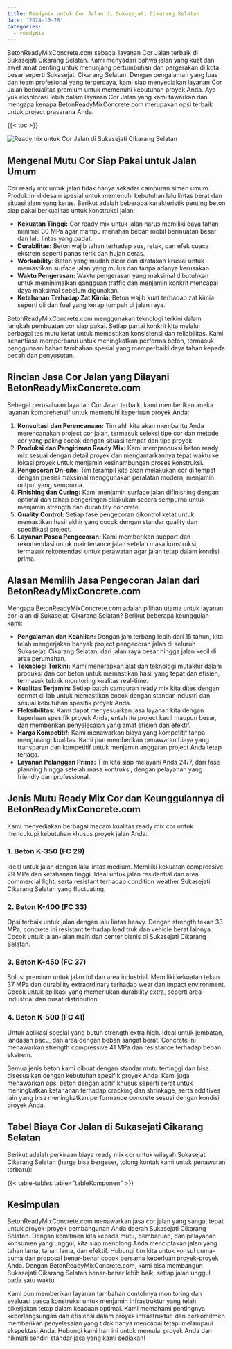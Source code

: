 ```yaml
---
title: Readymix untuk Cor Jalan di Sukasejati Cikarang Selatan
date: '2024-10-28'
categories:
  - readymix
---
```


BetonReadyMixConcrete.com sebagai layanan Cor Jalan terbaik di Sukasejati Cikarang Selatan. Kami menyadari bahwa jalan yang kuat dan awet amat penting untuk menunjang pertumbuhan dan pergerakan di kota besar seperti Sukasejati Cikarang Selatan. Dengan pengalaman yang luas dan team profesional yang terpercaya, kami siap menyediakan layanan Cor Jalan berkualitas premium untuk memenuhi kebutuhan proyek Anda. Ayo yuk eksplorasi lebih dalam layanan Cor Jalan yang kami tawarkan dan mengapa kenapa BetonReadyMixConcrete.com merupakan opsi terbaik untuk project prasarana Anda.

{{< toc >}}

![Readymix untuk Cor Jalan di Sukasejati Cikarang Selatan](https://betoncor8.github.io/cor/harga-beton-readymix-concrete%20(30).png)

## Mengenal Mutu Cor Siap Pakai untuk Jalan Umum

Cor ready mix untuk jalan tidak hanya sekadar campuran simen umum. Produk ini didesain spesial untuk memenuhi kebutuhan lalu lintas berat dan situasi alam yang keras. Berikut adalah beberapa karakteristik penting beton siap pakai berkualitas untuk konstruksi jalan:

- **Kekuatan Tinggi:** Cor ready mix untuk jalan harus memiliki daya tahan minimal 30 MPa agar mampu menahan beban mobil bermuatan besar dan lalu lintas yang padat.
- **Durabilitas:** Beton wajib tahan terhadap aus, retak, dan efek cuaca ekstrem seperti panas terik dan hujan deras.
- **Workability:** Beton yang mudah dicor dan diratakan krusial untuk memastikan surface jalan yang mulus dan tanpa adanya kerusakan.
- **Waktu Pengerasan:** Waktu pengerasan yang maksimal dibutuhkan untuk meminimalkan gangguan traffic dan menjamin konkrit mencapai daya maksimal sebelum digunakan.
- **Ketahanan Terhadap Zat Kimia:** Beton wajib kuat terhadap zat kimia seperti oli dan fuel yang kerap tumpah di jalan raya.

BetonReadyMixConcrete.com menggunakan teknologi terkini dalam langkah pembuatan cor siap pakai. Setiap partai konkrit kita melalui berbagai tes mutu ketat untuk memastikan konsistensi dan reliabilitas. Kami senantiasa memperbarui untuk meningkatkan performa beton, termasuk penggunaan bahan tambahan spesial yang memperbaiki daya tahan kepada pecah dan penyusutan.

## Rincian Jasa Cor Jalan yang Dilayani BetonReadyMixConcrete.com

Sebagai perusahaan layanan Cor Jalan terbaik, kami memberikan aneka layanan komprehensif untuk memenuhi keperluan proyek Anda:

1. **Konsultasi dan Perencanaan:** Tim ahli kita akan membantu Anda merencanakan project cor jalan, termasuk seleksi tipe cor dan metode cor yang paling cocok dengan situasi tempat dan tipe proyek.
2. **Produksi dan Pengiriman Ready Mix:** Kami memproduksi beton ready mix sesuai dengan detail proyek dan mengantarkannya tepat waktu ke lokasi proyek untuk menjamin kesinambungan proses konstruksi.
3. **Pengecoran On-site:** Tim terampil kita akan melakukan cor di tempat dengan presisi maksimal menggunakan peralatan modern, menjamin output yang sempurna.
4. **Finishing dan Curing:** Kami menjamin surface jalan difinishing dengan optimal dan tahap pengeringan dilakukan secara sempurna untuk menjamin strength dan durability concrete.
5. **Quality Control:** Setiap fase pengecoran dikontrol ketat untuk memastikan hasil akhir yang cocok dengan standar quality dan specifikasi project.
6. **Layanan Pasca Pengecoran:** Kami memberikan support dan rekomendasi untuk maintenance jalan setelah masa konstruksi, termasuk rekomendasi untuk perawatan agar jalan tetap dalam kondisi prima.

## Alasan Memilih Jasa Pengecoran Jalan dari BetonReadyMixConcrete.com

Mengapa BetonReadyMixConcrete.com adalah pilihan utama untuk layanan cor jalan di Sukasejati Cikarang Selatan? Berikut beberapa keunggulan kami:

- **Pengalaman dan Keahlian:** Dengan jam terbang lebih dari 15 tahun, kita telah mengerjakan banyak project pengecoran jalan di seluruh Sukasejati Cikarang Selatan, dari jalan raya besar hingga jalan kecil di area perumahan.
- **Teknologi Terkini:** Kami menerapkan alat dan teknologi mutakhir dalam produksi dan cor beton untuk memastikan hasil yang tepat dan efisien, termasuk teknik monitoring kualitas real-time.
- **Kualitas Terjamin:** Setiap batch campuran ready mix kita dites dengan cermat di lab untuk memastikan cocok dengan standar industri dan sesuai kebutuhan spesifik proyek Anda.
- **Fleksibilitas:** Kami dapat menyesuaikan jasa layanan kita dengan keperluan spesifik proyek Anda, entah itu project kecil maupun besar, dan memberikan penyelesaian yang amat efisien dan efektif.
- **Harga Kompetitif:** Kami menawarkan biaya yang kompetitif tanpa mengurangi kualitas. Kami pun memberikan penawaran biaya yang transparan dan kompetitif untuk menjamin anggaran project Anda tetap terjaga.
- **Layanan Pelanggan Prima:** Tim kita siap melayani Anda 24/7, dari fase planning hingga setelah masa kontruksi, dengan pelayanan yang friendly dan professional.

## Jenis Mutu Ready Mix Cor dan Keunggulannya di BetonReadyMixConcrete.com

Kami menyediakan berbagai macam kualitas ready mix cor untuk mencukupi kebutuhan khusus proyek jalan Anda:

### 1\. Beton K-350 (FC 29)

Ideal untuk jalan dengan lalu lintas medium. Memiliki kekuatan compressive 29 MPa dan ketahanan tinggi. Ideal untuk jalan residential dan area commercial light, serta resistant terhadap condition weather Sukasejati Cikarang Selatan yang fluctuating.

### 2\. Beton K-400 (FC 33)

Opsi terbaik untuk jalan dengan lalu lintas heavy. Dengan strength tekan 33 MPa, concrete ini resistant terhadap load truk dan vehicle berat lainnya. Cocok untuk jalan-jalan main dan center bisnis di Sukasejati Cikarang Selatan.

### 3\. Beton K-450 (FC 37)

Solusi premium untuk jalan tol dan area industrial. Memiliki kekuatan tekan 37 MPa dan durability extraordinary terhadap wear dan impact environment. Cocok untuk aplikasi yang memerlukan durability extra, seperti area industrial dan pusat distribution.

### 4\. Beton K-500 (FC 41)

Untuk aplikasi spesial yang butuh strength extra high. Ideal untuk jembatan, landasan pacu, dan area dengan beban sangat berat. Concrete ini menawarkan strength compressive 41 MPa dan resistance terhadap beban ekstrem.

Semua jenis beton kami dibuat dengan standar mutu tertinggi dan bisa disesuaikan dengan kebutuhan spesifik proyek Anda. Kami juga menawarkan opsi beton dengan aditif khusus seperti serat untuk meningkatkan ketahanan terhadap cracking dan shrinkage, serta additives lain yang bisa meningkatkan performance concrete sesuai dengan kondisi proyek Anda.

## Tabel Biaya Cor Jalan di Sukasejati Cikarang Selatan

Berikut adalah perkiraan biaya ready mix cor untuk wilayah Sukasejati Cikarang Selatan (harga bisa bergeser, tolong kontak kami untuk penawaran terbaru):

{{< table-tables table="tableKomponen" >}}

## Kesimpulan

BetonReadyMixConcrete.com menawarkan jasa cor jalan yang sangat tepat untuk proyek-proyek pembangunan Anda daerah Sukasejati Cikarang Selatan. Dengan komitmen kita kepada mutu, pembaruan, dan pelayanan konsumen yang unggul, kita siap menolong Anda menciptakan jalan yang tahan lama, tahan lama, dan efektif. Hubungi tim kita untuk konsul cuma-cuma dan proposal benar-benar cocok bersama keperluan proyek-proyek Anda. Dengan BetonReadyMixConcrete.com, kami bisa membangun Sukasejati Cikarang Selatan benar-benar lebih baik, setiap jalan unggul pada satu waktu.

Kami pun memberikan layanan tambahan contohnya monitoring dan evaluasi pasca konstruksi untuk menjamin infrastruktur yang telah dikerjakan tetap dalam keadaan optimal. Kami memahami pentingnya keberlangsungan dan efisiensi dalam proyek infrastruktur, dan berkomitmen memberikan penyelesaian yang tidak hanya mencapai tetapi melampaui ekspektasi Anda. Hubungi kami hari ini untuk memulai proyek Anda dan nikmati sendiri standar jasa yang kami sediakan!
